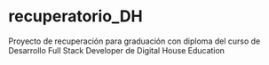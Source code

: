 # recuperatorio_DH
Proyecto de recuperación para graduación con diploma del curso de Desarrollo Full Stack Developer de Digital House Education
